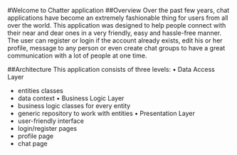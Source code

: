#Welcome to Chatter application
##Overview
Over the past few years, chat applications have become an extremely fashionable thing for users from all over the world. This application was designed to help people connect with their near and dear ones in a very friendly, easy and hassle-free manner.
The user can register or login if the account already exists, edit his or her profile, message to any person or even create chat groups to have a great communication with a lot of people at one time.


##Architecture
This application consists of three levels: 
•	Data Access Layer
  -	entities classes
  -	data context
•	Business Logic Layer
  -	business logic classes for every entity
  -	generic repository to work with entities
•	Presentation Layer
  -	user-friendly interface
  -	login/register pages
  -	profile page
  -	chat page
